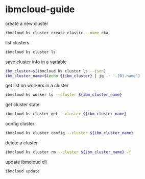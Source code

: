 # ibmcloud-guide

create a new cluster
```bash
ibmcloud ks cluster create classic --name cka
```

list clusters
```bash
ibmcloud ks cluster ls 
```

save cluster info in a variable
```bash
ibm_cluster=$(ibmcloud ks cluster ls --json)
ibm_cluster_name=$(echo ${ibm_cluster} | jq -r '.[0].name')
```

get list on workers in a cluster
```bash
ibmcloud ks worker ls --cluster ${ibm_cluster_name}
```

get cluster state
```bash
ibmcloud ks cluster get --cluster ${ibm_cluster_name}
```

config cluster
```bash
ibmcloud ks cluster config --cluster ${ibm_cluster_name}
```

delete a cluster
```bash
ibmcloud ks cluster rm --cluster ${ibm_cluster_name} -f
```

update ibmcloud cli
```bash
ibmcloud update
```


